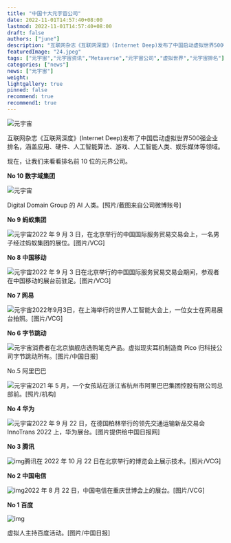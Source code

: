 ```yaml
---
title: "中国十大元宇宙公司"
date: 2022-11-01T14:57:40+08:00
lastmod: 2022-11-01T14:57:40+08:00
draft: false
authors: ["june"]
description: "互联网杂志《互联网深度》(Internet Deep)发布了中国启动虚拟世界500强企业排名，涵盖应用、硬件、人工智能算法、游戏、人工智能人类、娱乐媒体等领域。"
featuredImage: "24.jpeg"
tags: ["元宇宙","元宇宙资讯","Metaverse","元宇宙公司","虚拟世界","元宇宙排名"]
categories: ["news"]
news: ["元宇宙"]
weight: 
lightgallery: true
pinned: false
recommend: true
recommend1: true
---
```




![元宇宙](13.png)



互联网杂志《互联网深度》(Internet Deep)发布了中国启动虚拟世界500强企业排名，涵盖应用、硬件、人工智能算法、游戏、人工智能人类、娱乐媒体等领域。

现在，让我们来看看排名前 10 位的元界公司。



**No 10 数字域集团**

![元宇宙](14.jpg)

Digital Domain Group 的 AI 人类。[照片/截图来自公司微博账号]



**No 9 蚂蚁集团**

![元宇宙](15.jpg)2022 年 9 月 3 日，在北京举行的中国国际服务贸易交易会上，一名男子经过蚂蚁集团的展位。[图片/VCG]



**No 8 中国移动**

![元宇宙](16.jpg)2022 年 9 月 3 日在北京举行的中国国际服务贸易交易会期间，参观者在中国移动的展台前驻足。[图片/VCG]



**No 7 网易**

![元宇宙](17.jpg)2022年9月3日，在上海举行的世界人工智能大会上，一位女士在网易展台拍照。[图片/VCG]



**No 6 字节跳动**

![元宇宙](18.jpeg)消费者在北京旗舰店选购笔克产品。虚拟现实耳机制造商 Pico 归科技公司字节跳动所有。[图片/中国日报]



No.5 阿里巴巴

![元宇宙](19.jpeg)2021 年 5 月，一个女孩站在浙江省杭州市阿里巴巴集团控股有限公司总部前。[照片/机构]



**No 4 华为**

![元宇宙](20.jpeg)2022 年 9 月 22 日，在德国柏林举行的领先交通运输新品交易会 InnoTrans 2022 上，华为展台。[图片提供给中国日报网]



**No 3 腾讯**

![img](21.png)腾讯在 2022 年 10 月 22 日在北京举行的博览会上展示技术。[照片/VCG]



**No 2 中国电信**

![img](22.png)2022 年 8 月 22 日，中国电信在重庆世博会上的展台。[图片/VCG]



**No 1 百度**

![img](23.png)

虚拟人主持百度活动。[图片/中国日报]